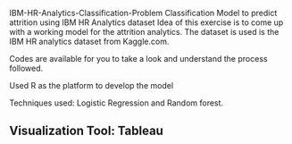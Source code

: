 IBM-HR-Analytics-Classification-Problem
Classification Model to predict attrition using IBM HR Analytics dataset
Idea of this exercise is to come up with a working model for the attrition analytics.
The dataset is used is the IBM HR analytics dataset from Kaggle.com.

Codes are available for you to take a look and understand the process followed.

Used R as the platform to develop the model

Techniques used: Logistic Regression and Random forest.

Visualization Tool: Tableau
------------------------------------------------------------------------------------


